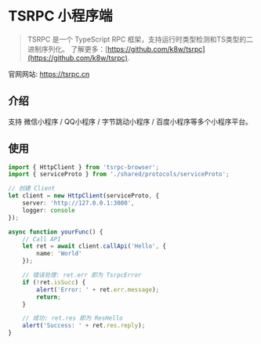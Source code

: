 # TSRPC 小程序端

> TSRPC 是一个 TypeScript RPC 框架，支持运行时类型检测和TS类型的二进制序列化。
了解更多：[https://github.com/k8w/tsrpc](https://github.com/k8w/tsrpc).

官网网站: https://tsrpc.cn

## 介绍
支持 微信小程序 / QQ小程序 / 字节跳动小程序 / 百度小程序等多个小程序平台。

## 使用
```ts
import { HttpClient } from 'tsrpc-browser';
import { serviceProto } from './shared/protocols/serviceProto';

// 创建 Client
let client = new HttpClient(serviceProto, {
    server: 'http://127.0.0.1:3000',
    logger: console
});

async function yourFunc() {
    // Call API
    let ret = await client.callApi('Hello', {
        name: 'World'
    });

    // 错误处理: ret.err 即为 TsrpcError
    if (!ret.isSucc) {
        alert('Error: ' + ret.err.message);
        return;
    }

    // 成功: ret.res 即为 ResHello
    alert('Success: ' + ret.res.reply);
}
```


